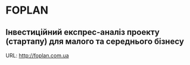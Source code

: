 # FOPLAN
## Інвестиційний експрес-аналіз проекту (стартапу) для малого та середнього бізнесу
URL: http://foplan.com.ua
